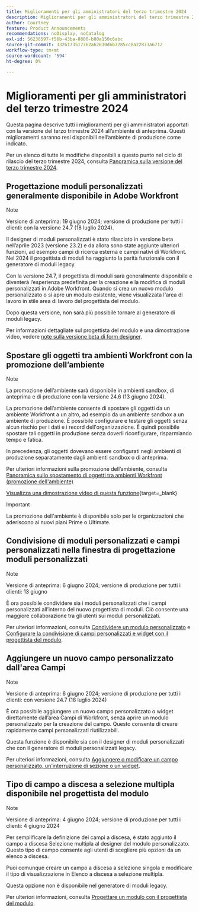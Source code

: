 ```yaml
---
title: Miglioramenti per gli amministratori del terzo trimestre 2024
description: Miglioramenti per gli amministratori del terzo trimestre 2024
author: Courtney
feature: Product Announcements
recommendations: noDisplay, noCatalog
exl-id: 56238597-f56b-43ba-8800-b80a150c6abc
source-git-commit: 3326173517762a62630d6b7285cc8a22873a6712
workflow-type: tm+mt
source-wordcount: '594'
ht-degree: 0%

---
```


# Miglioramenti per gli amministratori del terzo trimestre 2024

Questa pagina descrive tutti i miglioramenti per gli amministratori apportati con la versione del terzo trimestre 2024 all’ambiente di anteprima. Questi miglioramenti saranno resi disponibili nell’ambiente di produzione come indicato.

Per un elenco di tutte le modifiche disponibili a questo punto nel ciclo di rilascio del terzo trimestre 2024, consulta [Panoramica sulla versione del terzo trimestre 2024](/help/quicksilver/product-announcements/product-releases/24-q3-release-activity/24-q3-release-overview.md).

## Progettazione moduli personalizzati generalmente disponibile in Adobe Workfront

>[!NOTE]
>
>Versione di anteprima: 19 giugno 2024; versione di produzione per tutti i clienti: con la versione 24.7 (18 luglio 2024).

Il designer di moduli personalizzati è stato rilasciato in versione beta nell’aprile 2023 (versione 23.2) e da allora sono state aggiunte ulteriori funzioni, ad esempio campi di ricerca esterna e campi nativi di Workfront. Nel 2024 il progettista di moduli ha raggiunto la parità funzionale con il generatore di moduli legacy.

Con la versione 24.7, il progettista di moduli sarà generalmente disponibile e diventerà l’esperienza predefinita per la creazione e la modifica di moduli personalizzati in Adobe Workfront. Quando si crea un nuovo modulo personalizzato o si apre un modulo esistente, viene visualizzata l&#39;area di lavoro in stile area di lavoro del progettista del modulo.

Dopo questa versione, non sarà più possibile tornare al generatore di moduli legacy.

Per informazioni dettagliate sul progettista del modulo e una dimostrazione video, vedere [note sulla versione beta di form designer](/help/quicksilver/product-announcements/product-releases/23.2-release-activity/23-2-admin-enhancements.md).

## Spostare gli oggetti tra ambienti Workfront con la promozione dell’ambiente

>[!NOTE]
>
>La promozione dell’ambiente sarà disponibile in ambienti sandbox, di anteprima e di produzione con la versione 24.6 (13 giugno 2024).

La promozione dell’ambiente consente di spostare gli oggetti da un ambiente Workfront a un altro, ad esempio da un ambiente sandbox a un ambiente di produzione. È possibile configurare e testare gli oggetti senza alcun rischio per i dati e i record dell&#39;organizzazione. È quindi possibile spostare tali oggetti in produzione senza doverli riconfigurare, risparmiando tempo e fatica.

In precedenza, gli oggetti dovevano essere configurati negli ambienti di produzione separatamente dagli ambienti sandbox o di anteprima.

Per ulteriori informazioni sulla promozione dell’ambiente, consulta [Panoramica sullo spostamento di oggetti tra ambienti Workfront (promozione dell&#39;ambiente)](/help/quicksilver/administration-and-setup/set-up-workfront/workfront-testing-environments/environment-promotion-in-wf.md)

[Visualizza una dimostrazione video di questa funzione](https://video.tv.adobe.com/v/3429735/){target=_blank}

>[!IMPORTANT]
>
>La promozione dell&#39;ambiente è disponibile solo per le organizzazioni che aderiscono ai nuovi piani Prime o Ultimate.
>

## Condivisione di moduli personalizzati e campi personalizzati nella finestra di progettazione moduli personalizzati

>[!NOTE]
>
>Versione di anteprima: 6 giugno 2024; versione di produzione per tutti i clienti: 13 giugno

È ora possibile condividere sia i moduli personalizzati che i campi personalizzati all’interno del nuovo progettista di moduli. Ciò consente una maggiore collaborazione tra gli utenti sui moduli personalizzati.

Per ulteriori informazioni, consulta [Condividere un modulo personalizzato](/help/quicksilver/administration-and-setup/customize-workfront/create-manage-custom-forms/share-access-to-a-custom-form.md) e [Configurare la condivisione di campi personalizzati e widget con il progettista del modulo](/help/quicksilver/administration-and-setup/customize-workfront/create-manage-custom-forms/form-designer/manage-a-form/share-custom-fields.md).

## Aggiungere un nuovo campo personalizzato dall&#39;area Campi

>[!NOTE]
>
>Versione di anteprima: 6 giugno 2024; versione di produzione per tutti i clienti: con versione 24.7 (18 luglio 2024)

È ora possibile aggiungere un nuovo campo personalizzato o widget direttamente dall’area Campi di Workfront, senza aprire un modulo personalizzato per la creazione del campo. Questo consente di creare rapidamente campi personalizzati riutilizzabili.

Questa funzione è disponibile sia con il designer di moduli personalizzati che con il generatore di moduli personalizzati legacy.

Per ulteriori informazioni, consulta [Aggiungere o modificare un campo personalizzato, un&#39;interruzione di sezione o un widget](/help/quicksilver/administration-and-setup/customize-workfront/create-manage-custom-forms/edit-a-custom-field.md).

## Tipo di campo a discesa a selezione multipla disponibile nel progettista del modulo

>[!NOTE]
>
>Versione di anteprima: 4 giugno 2024; versione di produzione per tutti i clienti: 4 giugno 2024

Per semplificare la definizione dei campi a discesa, è stato aggiunto il campo a discesa Selezione multipla al designer del modulo personalizzato. Questo tipo di campo consente agli utenti di scegliere più opzioni da un elenco a discesa.

Puoi comunque creare un campo a discesa a selezione singola e modificare il tipo di visualizzazione in Elenco a discesa a selezione multipla.

Questa opzione non è disponibile nel generatore di moduli legacy.

Per ulteriori informazioni, consulta [Progettare un modulo con il progettista del modulo](/help/quicksilver/administration-and-setup/customize-workfront/create-manage-custom-forms/form-designer/design-a-form/design-a-form.md).
